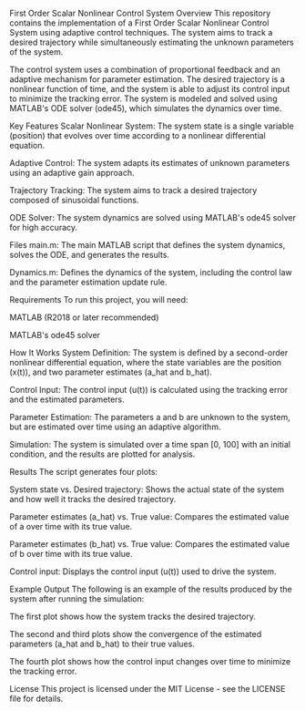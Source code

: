 First Order Scalar Nonlinear Control System
Overview
This repository contains the implementation of a First Order Scalar Nonlinear Control System using adaptive control techniques. The system aims to track a desired trajectory while simultaneously estimating the unknown parameters of the system.

The control system uses a combination of proportional feedback and an adaptive mechanism for parameter estimation. The desired trajectory is a nonlinear function of time, and the system is able to adjust its control input to minimize the tracking error. The system is modeled and solved using MATLAB's ODE solver (ode45), which simulates the dynamics over time.

Key Features
Scalar Nonlinear System: The system state is a single variable (position) that evolves over time according to a nonlinear differential equation.

Adaptive Control: The system adapts its estimates of unknown parameters using an adaptive gain approach.

Trajectory Tracking: The system aims to track a desired trajectory composed of sinusoidal functions.

ODE Solver: The system dynamics are solved using MATLAB's ode45 solver for high accuracy.

Files
main.m: The main MATLAB script that defines the system dynamics, solves the ODE, and generates the results.

Dynamics.m: Defines the dynamics of the system, including the control law and the parameter estimation update rule.

Requirements
To run this project, you will need:

MATLAB (R2018 or later recommended)

MATLAB's ode45 solver

How It Works
System Definition: The system is defined by a second-order nonlinear differential equation, where the state variables are the position (x(t)), and two parameter estimates (a_hat and b_hat).

Control Input: The control input (u(t)) is calculated using the tracking error and the estimated parameters.

Parameter Estimation: The parameters a and b are unknown to the system, but are estimated over time using an adaptive algorithm.

Simulation: The system is simulated over a time span [0, 100] with an initial condition, and the results are plotted for analysis.

Results
The script generates four plots:

System state vs. Desired trajectory: Shows the actual state of the system and how well it tracks the desired trajectory.

Parameter estimates (a_hat) vs. True value: Compares the estimated value of a over time with its true value.

Parameter estimates (b_hat) vs. True value: Compares the estimated value of b over time with its true value.

Control input: Displays the control input (u(t)) used to drive the system.

Example Output
The following is an example of the results produced by the system after running the simulation:

The first plot shows how the system tracks the desired trajectory.

The second and third plots show the convergence of the estimated parameters (a_hat and b_hat) to their true values.

The fourth plot shows how the control input changes over time to minimize the tracking error.

License
This project is licensed under the MIT License - see the LICENSE file for details.
